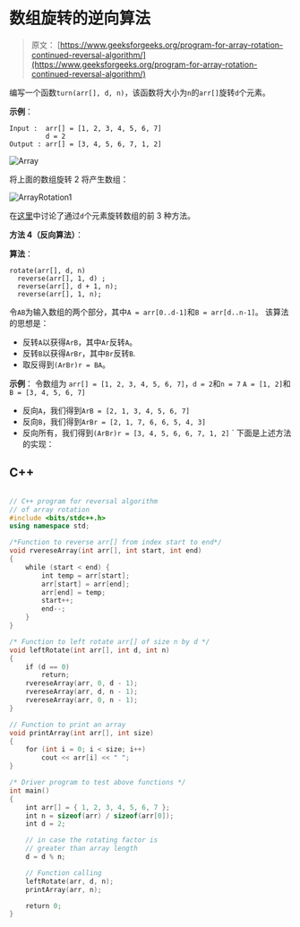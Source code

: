 # 数组旋转的逆向算法

> 原文： [https://www.geeksforgeeks.org/program-for-array-rotation-continued-reversal-algorithm/](https://www.geeksforgeeks.org/program-for-array-rotation-continued-reversal-algorithm/)

编写一个函数`turn(arr[], d, n)`，该函数将大小为`n`的`arr[]`旋转`d`个元素。

**示例**：

```
Input :  arr[] = [1, 2, 3, 4, 5, 6, 7]
         d = 2
Output : arr[] = [3, 4, 5, 6, 7, 1, 2] 

```

![Array](img/ba17844d7fa31a1b00169a41fc3bc3d3.png "Array")

将上面的数组旋转 2 将产生数组：

![ArrayRotation1](img/a0ca29059e52fd48e525698f91766984.png "ArrayRotation1")



在[这里](https://www.geeksforgeeks.org/array-rotation/)中讨论了通过`d`个元素旋转数组的前 3 种方法。

**方法 4（反向算法）**：

**算法**：

```
rotate(arr[], d, n)
  reverse(arr[], 1, d) ;
  reverse(arr[], d + 1, n);
  reverse(arr[], 1, n);

```

令`AB`为输入数组的两个部分，其中`A = arr[0..d-1]`和`B = arr[d..n-1]`。 该算法的思想是：

*   反转`A`以获得`ArB`，其中`Ar`反转`A`。
*   反转`B`以获得`ArBr`，其中`Br`反转`B`.
*   取反得到`(ArBr)r = BA`。

**示例**：
令数组为 `arr[] = [1, 2, 3, 4, 5, 6, 7]`，`d = 2`和`n = 7`
`A = [1, 2]`和`B = [3, 4, 5, 6, 7]`

*   反向`A`，我们得到`ArB = [2, 1, 3, 4, 5, 6, 7]`
*   反向`B`，我们得到`ArBr = [2, 1, 7, 6, 6, 5, 4, 3]`
*   反向所有，我们得到`(ArBr)r = [3, 4, 5, 6, 6, 7, 1, 2]`
`
下面是上述方法的实现：

## C++ 

```cpp

// C++ program for reversal algorithm 
// of array rotation 
#include <bits/stdc++.h> 
using namespace std; 

/*Function to reverse arr[] from index start to end*/
void rvereseArray(int arr[], int start, int end) 
{ 
    while (start < end) { 
        int temp = arr[start]; 
        arr[start] = arr[end]; 
        arr[end] = temp; 
        start++; 
        end--; 
    } 
} 

/* Function to left rotate arr[] of size n by d */
void leftRotate(int arr[], int d, int n) 
{ 
    if (d == 0) 
        return; 
    rvereseArray(arr, 0, d - 1); 
    rvereseArray(arr, d, n - 1); 
    rvereseArray(arr, 0, n - 1); 
} 

// Function to print an array 
void printArray(int arr[], int size) 
{ 
    for (int i = 0; i < size; i++) 
        cout << arr[i] << " "; 
} 

/* Driver program to test above functions */
int main() 
{ 
    int arr[] = { 1, 2, 3, 4, 5, 6, 7 }; 
    int n = sizeof(arr) / sizeof(arr[0]); 
    int d = 2; 

    // in case the rotating factor is 
    // greater than array length 
    d = d % n; 

    // Function calling 
    leftRotate(arr, d, n); 
    printArray(arr, n); 

    return 0; 
} 

```